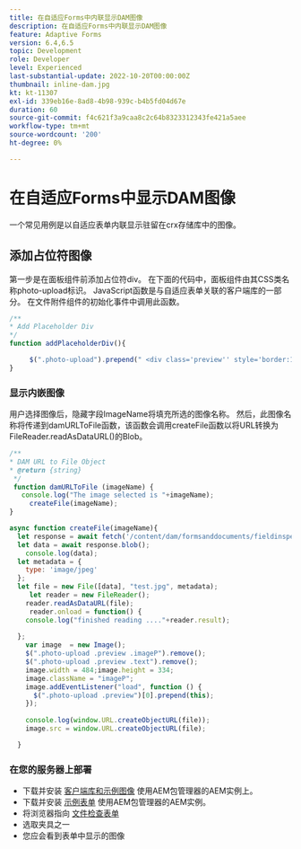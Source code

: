 ```yaml
---
title: 在自适应Forms中内联显示DAM图像
description: 在自适应Forms中内联显示DAM图像
feature: Adaptive Forms
version: 6.4,6.5
topic: Development
role: Developer
level: Experienced
last-substantial-update: 2022-10-20T00:00:00Z
thumbnail: inline-dam.jpg
kt: kt-11307
exl-id: 339eb16e-8ad8-4b98-939c-b4b5fd04d67e
duration: 60
source-git-commit: f4c621f3a9caa8c2c64b8323312343fe421a5aee
workflow-type: tm+mt
source-wordcount: '200'
ht-degree: 0%

---
```


# 在自适应Forms中显示DAM图像

一个常见用例是以自适应表单内联显示驻留在crx存储库中的图像。

## 添加占位符图像

第一步是在面板组件前添加占位符div。 在下面的代码中，面板组件由其CSS类名称photo-upload标识。 JavaScript函数是与自适应表单关联的客户端库的一部分。 在文件附件组件的初始化事件中调用此函数。

```javascript
/**
* Add Placeholder Div
*/
function addPlaceholderDiv(){

     $(".photo-upload").prepend(" <div class='preview'' style='border:1px dotted;height:225px;width:175px;text-align:center'><br><br><div class='text'>The Image will appear here</div></div><br>");
}
```

### 显示内嵌图像

用户选择图像后，隐藏字段ImageName将填充所选的图像名称。 然后，此图像名称将传递到damURLToFile函数，该函数会调用createFile函数以将URL转换为FileReader.readAsDataURL()的Blob。

```javascript
/**
* DAM URL to File Object
* @return {string} 
 */
 function damURLToFile (imageName) {
   console.log("The image selected is "+imageName);
     createFile(imageName);
}
```

```javascript
async function createFile(imageName){
  let response = await fetch('/content/dam/formsanddocuments/fieldinspection/images/'+imageName);
  let data = await response.blob();
    console.log(data);
  let metadata = {
    type: 'image/jpeg'
  };
  let file = new File([data], "test.jpg", metadata);
     let reader = new FileReader();
    reader.readAsDataURL(file);
     reader.onload = function() {
    console.log("finished reading ...."+reader.result);
    
  };
    var image  = new Image();
    $(".photo-upload .preview .imageP").remove();
    $(".photo-upload .preview .text").remove();
    image.width = 484;image.height = 334;
    image.className = "imageP";
    image.addEventListener("load", function () {
      $(".photo-upload .preview")[0].prepend(this);
    });
    
    console.log(window.URL.createObjectURL(file));
    image.src = window.URL.createObjectURL(file);

  }
```

### 在您的服务器上部署

* 下载并安装 [客户端库和示例图像](assets/InlineDAMImage.zip) 使用AEM包管理器的AEM实例上。
* 下载并安装 [示例表单](assets/FieldInspectionForm.zip) 使用AEM包管理器的AEM实例。
* 将浏览器指向 [文件检查表单](http://localhost:4502/content/dam/formsanddocuments/fieldinspection/fieldinspection/jcr:content?wcmmode=disabled)
* 选取夹具之一
* 您应会看到表单中显示的图像
